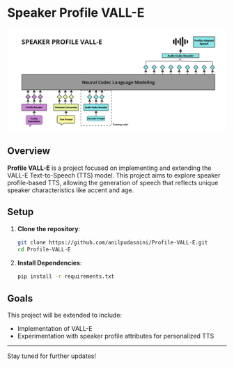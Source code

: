#  Speaker Profile VALL-E

![Speaker Profile VALLE](images/valle.png)

## Overview

**Profile VALL-E** is a project focused on implementing and extending the VALL-E Text-to-Speech (TTS) model. This project aims to explore speaker profile-based TTS, allowing the generation of speech that reflects unique speaker characteristics like accent and age.

## Setup

1. **Clone the repository**:
    ```bash
    git clone https://github.com/anilpudasaini/Profile-VALL-E.git
    cd Profile-VALL-E
    ```

2. **Install Dependencies**:
    ```bash
    pip install -r requirements.txt
    ```

## Goals

This project will be extended to include:
- Implementation of VALL-E
- Experimentation with speaker profile attributes for personalized TTS

---

Stay tuned for further updates!

